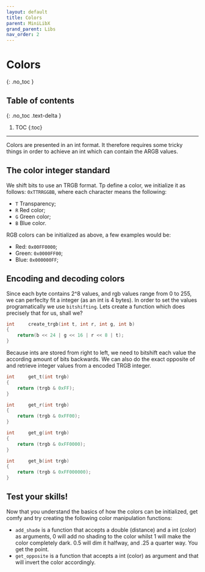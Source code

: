 ```yaml
---
layout: default
title: Colors
parent: MiniLibX
grand_parent: Libs
nav_order: 2
---
```


# Colors
{: .no_toc }

## Table of contents
{: .no_toc .text-delta }

1. TOC
{:toc}

---

Colors are presented in an int format. It therefore requires some tricky things
in order to achieve an int which can contain the ARGB values.

## The color integer standard

We shift bits to use an TRGB format. Tp define a color, we initialize it as
follows: `0xTTRRGGBB`, where each character means the following:

- `T` Transparency;
- `R` Red color;
- `G` Green color;
- `B` Blue color.

RGB colors can be initialized as above, a few examples would be:
- Red: `0x00FF0000`;
- Green: `0x0000FF00`;
- Blue: `0x000000FF`;

## Encoding and decoding colors

Since each byte contains 2^8 values, and rgb values range from 0 to 255, we can
perfeclty fit a integer (as an int is 4 bytes). In order to set the values
programatically we use `bitshifting`. Lets create a function which does
precisely that for us, shall we?

```c
int		create_trgb(int t, int r, int g, int b)
{
	return(b << 24 | g << 16 | r << 8 | t);
}
```

Because ints are stored from right to left, we need to bitshift each value the
according amount of bits backwards. We can also do the exact opposite of and
retrieve integer values from a encoded TRGB integer.

```c
int		get_t(int trgb)
{
	return (trgb & 0xFF);
}

int		get_r(int trgb)
{
	return (trgb & 0xFF00);
}

int		get_g(int trgb)
{
	return (trgb & 0xFF0000);
}

int		get_b(int trgb)
{
	return (trgb & 0xFF000000);
}
```

## Test your skills!

Now that you understand the basics of how the colors can be initialized, get
comfy and try creating the following color manipulation functions:
- `add_shade` is a function that accepts a double (distance) and a int (color)
as arguments, 0 will add no shading to the color whilst 1 will make the color
completely dark. 0.5 will dim it halfway, and .25 a quarter way. You get the
point.
- `get_opposite` is a function that accepts a int (color) as argument and that
will invert the color accordingly.
